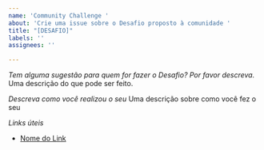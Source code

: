 ```yaml
---
name: 'Community Challenge '
about: 'Crie uma issue sobre o Desafio proposto à comunidade '
title: "[DESAFIO]"
labels: ''
assignees: ''

---
```


*Tem alguma sugestão para quem for fazer o Desafio? Por favor descreva.*
Uma descrição do que pode ser feito.

*Descreva como você realizou o seu*
Uma descrição sobre como você fez o seu

*Links úteis*
- [Nome do Link](URL)
